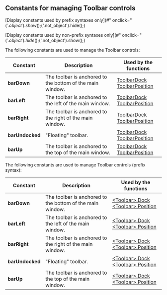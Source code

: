 
## Constants for managing Toolbar controls
			



[Display constants used by prefix syntaxes only](#" onclick="$('.object').show();$('.not_object').hide();)

[Display constants used by non-prefix syntaxes only](#" onclick="$('.object').hide();$('.not_object').show();)

<a name="NOTE1"></a>
<a name="NOTE1_1"></a>
The following constants are used to manage the Toolbar controls: 

| Constant | Description | Used by the functions |
| --- | --- | --- |
| **barDown** | The toolbar is anchored to the bottom of the main window. | [ToolbarDock](../WDLang1/3020003.md)<br>[ToolbarPosition](../WDLang1/3020004.md) |
| **barLeft** | The toolbar is anchored to the left of the main window. | [ToolbarDock](../WDLang1/3020003.md)<br>[ToolbarPosition](../WDLang1/3020004.md) |
| **barRight** | The toolbar is anchored to the right of the main window. | [ToolbarDock](../WDLang1/3020003.md)<br>[ToolbarPosition](../WDLang1/3020004.md) |
| **barUndocked** | "Floating" toolbar. | [ToolbarDock](../WDLang1/3020003.md)<br>[ToolbarPosition](../WDLang1/3020004.md) |
| **barUp** | The toolbar is anchored to the top of the main window. | [ToolbarDock](../WDLang1/3020003.md)<br>[ToolbarPosition](../WDLang1/3020004.md) |




The following constants are used to manage Toolbar controls (prefix syntax): 

| Constant | Description | Used by the functions |
| --- | --- | --- |
| **barDown** | The toolbar is anchored to the bottom of the main window. | [&lt;Toolbar&gt;.Dock](../WDLang1/3020006.md)<br>[&lt;Toolbar&gt;.Position](../WDLang1/3020007.md) |
| **barLeft** | The toolbar is anchored to the left of the main window. | [&lt;Toolbar&gt;.Dock](../WDLang1/3020006.md)<br>[&lt;Toolbar&gt;.Position](../WDLang1/3020007.md) |
| **barRight** | The toolbar is anchored to the right of the main window. | [&lt;Toolbar&gt;.Dock](../WDLang1/3020006.md)<br>[&lt;Toolbar&gt;.Position](../WDLang1/3020007.md) |
| **barUndocked** | "Floating" toolbar. | [&lt;Toolbar&gt;.Dock](../WDLang1/3020006.md)<br>[&lt;Toolbar&gt;.Position](../WDLang1/3020007.md) |
| **barUp** | The toolbar is anchored to the top of the main window. | [&lt;Toolbar&gt;.Dock](../WDLang1/3020006.md)<br>[&lt;Toolbar&gt;.Position](../WDLang1/3020007.md) |






